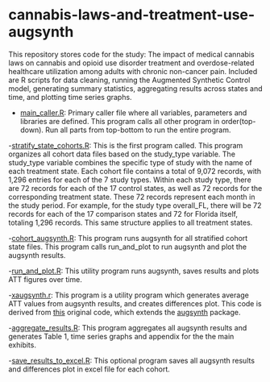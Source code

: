 # cannabis-laws-and-treatment-use-augsynth
This repository stores code for the study: The impact of medical cannabis laws on cannabis and opioid use disorder treatment and overdose-related healthcare utilization among adults with chronic non-cancer pain. 
Included are R scripts for data cleaning, running the Augmented Synthetic Control model, generating summary statistics, aggregating results across states and time, and plotting time series graphs.


- [main_caller.R](main_caller.R): 
Primary caller file where all variables, parameters and libraries are defined. 
This program calls all other program in order(top-down).
Run all parts from top-bottom to run the entire program.


-[stratify_state_cohorts.R](stratify_state_cohorts.R): 
This is the first program called. This program organizes all cohort data files based on the study_type variable. The study_type variable combines the specific type of study with the name of each treatment state. Each cohort file contains a total of 9,072 records, with 1,296 entries for each of the 7 study types. Within each study type, there are 72 records for each of the 17 control states, as well as 72 records for the corresponding treatment state. These 72 records represent each month in the study period. For example, for the study type overall_FL, there will be 72 records for each of the 17 comparison states and 72 for Florida itself, totaling 1,296 records. This same structure applies to all treatment states.


-[cohort_augsynth.R](cohort_augsynth.R):
This program runs augsynth for all stratified cohort state files. This program calls run_and_plot to run augsynth and plot the augsynth results.  


-[run_and_plot.R](run_and_plot.R):
This utility program runs augsynth, saves results and plots ATT figures over time.


-[xaugsynth.r](xaugsynth.r):
This program is a utility program which generates average ATT values from augsynth results, and creates differences plot. This code is derived from [this](https://github.com/nickseewald/opioid-prescribing-augsynth/blob/main/xaugsynth.R) original code, which extends the [augsynth](https://github.com/ebenmichael/augsynth) package. 


-[aggregate_results.R](aggregate_results.R):
This program aggregates all augsynth results and generates Table 1, time series graphs and appendix for the the main exhibits.


-[save_results_to_excel.R](save_results_to_excel.R):
This optional program saves all augsynth results and differences plot in excel file for each cohort.
